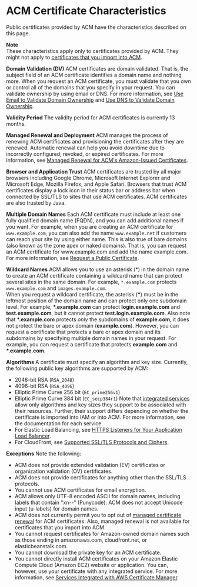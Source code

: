 # ACM Certificate Characteristics<a name="acm-certificate"></a>

Public certificates provided by ACM have the characteristics described on this page\.

**Note**  
These characteristics apply only to certificates provided by ACM\. They might not apply to [certificates that you import into ACM](import-certificate.md)\.

**Domain Validation \(DV\)**  <a name="domain-validation"></a>
ACM certificates are domain validated\. That is, the subject field of an ACM certificate identifies a domain name and nothing more\. When you request an ACM certificate, you must validate that you own or control all of the domains that you specify in your request\. You can validate ownership by using email or DNS\. For more information, see [Use Email to Validate Domain Ownership](gs-acm-validate-email.md) and [Use DNS to Validate Domain Ownership](gs-acm-validate-dns.md)\.

**Validity Period**  <a name="validity"></a>
The validity period for ACM certificates is currently 13 months\.

**Managed Renewal and Deployment**  <a name="renewal"></a>
ACM manages the process of renewing ACM certificates and provisioning the certificates after they are renewed\. Automatic renewal can help you avoid downtime due to incorrectly configured, revoked, or expired certificates\. For more information, see [Managed Renewal for ACM's Amazon\-Issued Certificates](managed-renewal.md)\.

**Browser and Application Trust**  <a name="browser-trust"></a>
ACM certificates are trusted by all major browsers including Google Chrome, Microsoft Internet Explorer and Microsoft Edge, Mozilla Firefox, and Apple Safari\. Browsers that trust ACM certificates display a lock icon in their status bar or address bar when connected by SSL/TLS to sites that use ACM certificates\. ACM certificates are also trusted by Java\.

**Multiple Domain Names**  <a name="multiple-domains"></a>
Each ACM certificate must include at least one fully qualified domain name \(FQDN\), and you can add additional names if you want\. For example, when you are creating an ACM certificate for `www.example.com`, you can also add the name `www.example.net` if customers can reach your site by using either name\. This is also true of bare domains \(also known as the zone apex or naked domains\)\. That is, you can request an ACM certificate for www\.example\.com and add the name example\.com\. For more information, see [Request a Public Certificate](gs-acm-request-public.md)\.

**Wildcard Names**  <a name="wildcard"></a>
ACM allows you to use an asterisk \(\*\) in the domain name to create an ACM certificate containing a wildcard name that can protect several sites in the same domain\. For example, `*.example.com` protects `www.example.com` and `images.example.com`\.  
When you request a wildcard certificate, the asterisk \(**\***\) must be in the leftmost position of the domain name and can protect only one subdomain level\. For example, **\*\.example\.com** can protect **login\.example\.com** and **test\.example\.com**, but it cannot protect **test\.login\.example\.com**\. Also note that **\*\.example\.com** protects *only* the subdomains of **example\.com**, it does not protect the bare or apex domain \(**example\.com**\)\. However, you can request a certificate that protects a bare or apex domain and its subdomains by specifying multiple domain names in your request\. For example, you can request a certificate that protects **example\.com** and **\*\.example\.com**\.

**Algorithms**  <a name="algorithms"></a>
A certificate must specify an algorithm and key size\. Currently, the following public key algorithms are supported by ACM:   
+ 2048\-bit RSA \(`RSA_2048`\)
+ 4096\-bit RSA \(`RSA_4096`\)
+ Elliptic Prime Curve 256 bit \(`EC_prime256v1`\)
+ Elliptic Prime Curve 384 bit \(`EC_secp384r1`\)
Note that [integrated services](https://docs.aws.amazon.com/acm/latest/userguide/acm-services.html) allow only algorithms and key sizes they support to be associated with their resources\. Further, their support differs depending on whether the certificate is imported into IAM or into ACM\. For more information, see the documentation for each service\.   
+ For Elastic Load Balancing, see [ HTTPS Listeners for Your Application Load Balancer](https://docs.aws.amazon.com/elasticloadbalancing/latest/application/create-https-listener.html)\.
+ For CloudFront, see [ Supported SSL/TLS Protocols and Ciphers](https://docs.aws.amazon.com/AmazonCloudFront/latest/DeveloperGuide/secure-connections-supported-viewer-protocols-ciphers.html#secure-connections-supported-ciphers)\.

**Exceptions**  <a name="exceptions"></a>
Note the following:  
+ ACM does not provide extended validation \(EV\) certificates or organization validation \(OV\) certificates\.
+ ACM does not provide certificates for anything other than the SSL/TLS protocols\.
+ You cannot use ACM certificates for email encryption\.
+ ACM allows only UTF\-8 encoded ASCII for domain names, including labels that contain "xn\-\-" \(Punycode\)\. ACM does not accept Unicode input \(u\-labels\) for domain names\.
+ ACM does not currently permit you to opt out of [managed certificate renewal](managed-renewal.md) for ACM certificates\. Also, managed renewal is not available for certificates that you import into ACM\.
+ You cannot request certificates for Amazon\-owned domain names such as those ending in amazonaws\.com, cloudfront\.net, or elasticbeanstalk\.com\.
+ You cannot download the private key for an ACM certificate\.
+ You cannot directly install ACM certificates on your Amazon Elastic Compute Cloud \(Amazon EC2\) website or application\. You can, however, use your certificate with any integrated service\. For more information, see [Services Integrated with AWS Certificate Manager](acm-services.md)\. 